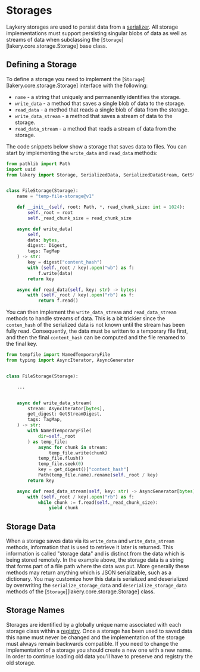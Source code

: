 # Storages

Laykery storages are used to persist data from a [serializer](./serializers.md). All
storage implementations must support persisting singular blobs of data as well as
streams of data when subclassing the [`Storage`][lakery.core.storage.Storage] base
class.

## Defining a Storage

To define a storage you need to implement the [`Storage`][lakery.core.storage.Storage]
interface with the following:

-   `name` - a string that uniquely and permanently identifies the storage.
-   `write_data` - a method that saves a single blob of data to the storage.
-   `read_data` - a method that reads a single blob of data from the storage.
-   `write_data_stream` - a method that saves a stream of data to the storage.
-   `read_data_stream` - a method that reads a stream of data from the storage.

The code snippets below show a storage that saves data to files. You can start by
implementing the `write_data` and `read_data` methods:

```python
from pathlib import Path
import uuid
from lakery import Storage, SerializedData, SerializedDataStream, GetStreamDigest, Digest, TagMap, GetStreamDigest


class FileStorage(Storage):
    name = "temp-file-storage@v1"

    def __init__(self, root: Path, *, read_chunk_size: int = 1024):
        self._root = root
        self._read_chunk_size = read_chunk_size

    async def write_data(
        self,
        data: bytes,
        digest: Digest,
        tags: TagMap
    ) -> str:
        key = digest["content_hash"]
        with (self._root / key).open("wb") as f:
            f.write(data)
        return key

    async def read_data(self, key: str) -> bytes:
        with (self._root / key).open("rb") as f:
            return f.read()
```

You can then implement the `write_data_stream` and `read_data_stream` methods to handle
streams of data. This is a bit trickier since the `conten_hash` of the serialized data
is not known until the stream has been fully read. Consequently, the data must be
written to a temporary file first, and then the final `content_hash` can be computed and
the file renamed to the final key.

```python
from tempfile import NamedTemporaryFile
from typing import AsyncIterator, AsyncGenerator


class FileStorage(Storage):

    ...


    async def write_data_stream(
        stream: AsyncIterator[bytes],
        get_digest: GetStreamDigest,
        tags: TagMap,
    ) -> str:
        with NamedTemporaryFile(
            dir=self._root
        ) as temp_file:
            async for chunk in stream:
                temp_file.write(chunk)
            temp_file.flush()
            temp_file.seek(0)
            key = get_digest()["content_hash"]
            Path(temp_file.name).rename(self._root / key)
        return key

    async def read_data_stream(self, key: str) -> AsyncGenerator[bytes]:
        with (self._root / key).open("rb") as f:
            while chunk := f.read(self._read_chunk_size):
                yield chunk
```

## Storage Data

When a storage saves data via its `write_data` and `write_data_stream` methods,
information that is used to retrieve it later is returned. This information is called
"storage data" and is distinct from the data which is being stored remotely. In the
example above, the storage data is a string that forms part of a file path where the
data was put. More generally these methods may return anything which is JSON
serializable, such as a dictionary. You may customize how this data is serialized and
deserialized by overwriting the `serialize_storage_data` and `deserialize_storage_data`
methods of the [`Storage`][lakery.core.storage.Storage] class.

## Storage Names

Storages are identified by a globally unique name associated with each storage class
within a [registry](./registry.md#adding-storages). Once a storage has been used to
saved data this name must never be changed and the implementation of the storage must
always remain backwards compatible. If you need to change the implementation of a
storage you should create a new one with a new name. In order to continue loading old
data you'll have to preserve and registry the old storage.
